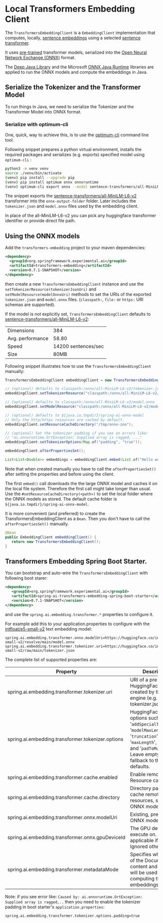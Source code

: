 # Local Transformers Embedding Client

The `TransformersEmbeddingClient` is a `EmbeddingClient` implementation that computes, locally, [sentence embeddings](https://www.sbert.net/examples/applications/computing-embeddings/README.html#sentence-embeddings-with-transformers) using a selected [sentence transformer](https://www.sbert.net/).

It uses [pre-trained](https://www.sbert.net/docs/pretrained_models.html) transformer models, serialized into the [Open Neural Network Exchange (ONNX)](https://onnx.ai/) format.

The [Deep Java Library](https://djl.ai/) and the Microsoft [ONNX Java Runtime](https://onnxruntime.ai/docs/get-started/with-java.html) libraries are applied to run the ONNX models and compute the embeddings in Java.

## Serialize the Tokenizer and the Transformer Model

To run things in Java, we need to serialize the Tokenizer and the Transformer Model into ONNX format.

### Serialize with optimum-cli

One, quick, way to achieve this, is to use the [optimum-cli](https://huggingface.co/docs/optimum/exporters/onnx/usage_guides/export_a_model#exporting-a-model-to-onnx-using-the-cli) command line tool.

Following snippet prepares a python virtual environment, installs the required packages and serializes (e.g. exports) specified model using `optimum-cli` :

```bash
python3 -m venv venv
source ./venv/bin/activate
(venv) pip install --upgrade pip
(venv) pip install optimum onnx onnxruntime
(venv) optimum-cli export onnx --model sentence-transformers/all-MiniLM-L6-v2 onnx-output-folder
```

The snippet exports the [sentence-transformers/all-MiniLM-L6-v2](https://huggingface.co/sentence-transformers/all-MiniLM-L6-v2) transformer into the `onnx-output-folder` folder. Later includes the `tokenizer.json` and `model.onnx` files used by the embedding client.

In place of the all-MiniLM-L6-v2 you can pick any huggingface transformer identifier or provide direct file path.

## Using the ONNX models

Add the `transformers-embedding` project to your maven dependencies:

```xml
<dependency>
  <groupId>org.springframework.experimental.ai</groupId>
  <artifactId>transformers-embedding</artifactId>
  <version>0.7.1-SNAPSHOT</version>
</dependency>
```

then create a new `TransformersEmbeddingClient` instance and use the `setTokenizerResource(tokenizerJsonUri)` and `setModelResource(modelOnnxUri)` methods to set the URIs  of the exported `tokenizer.json` and `model.onnx` files. (`classpath:`, `file:` or `https:` URI schemas are supported).

If the model is not explicitly set, `TransformersEmbeddingClient` defaults to [sentence-transformers/all-MiniLM-L6-v2](https://huggingface.co/sentence-transformers/all-MiniLM-L6-v2):

|     |  |
| -------- | ------- |
| Dimensions  |384    |
| Avg. performance | 58.80     |
| Speed    | 14200 sentences/sec    |
| Size    | 80MB    |

Following snippet illustrates how to use the `TransformersEmbeddingClient` manually:

```java
TransformersEmbeddingClient embeddingClient = new TransformersEmbeddingClient();

// (optional) defaults to classpath:/onnx/all-MiniLM-L6-v2/tokenizer.json
embeddingClient.setTokenizerResource("classpath:/onnx/all-MiniLM-L6-v2/tokenizer.json");

// (optional) defaults to classpath:/onnx/all-MiniLM-L6-v2/model.onnx
embeddingClient.setModelResource("classpath:/onnx/all-MiniLM-L6-v2/model.onnx");

// (optional) defaults to ${java.io.tmpdir}/spring-ai-onnx-model
// Only the http/https resources are cached by default.
embeddingClient.setResourceCacheDirectory("/tmp/onnx-zoo");

// (optional) Set the tokenizer padding if you see an errors like:
// "ai.onnxruntime.OrtException: Supplied array is ragged, ..."
embeddingClient.setTokenizerOptions(Map.of("padding", "true"));

embeddingClient.afterPropertiesSet();

List<List<Double>> embeddings = embeddingClient.embed(List.of("Hello world", "World is big"));

```

Note that when created manually you have to call the `afterPropertiesSet()` after setting the properties and before using the client.

The first `embed()` call downloads the the large ONNX model and caches it on the local file system.
Therefore the first call might take longer than usual.
Use the `#setResourceCacheDirectory(<path>)` to set the local folder where the ONNX models as stored.
The default cache folder is `${java.io.tmpdir}/spring-ai-onnx-model`.

It is more convenient (and preferred) to create the TransformersEmbeddingClient as a `Bean`.
Then you don't have to call the `afterPropertiesSet()` manually.

```java
@Bean
public EmbeddingClient embeddingClient() {
   return new TransformersEmbeddingClient();
}
```

## Transformers Embedding Spring Boot Starter.

You can bootstrap and auto-wire the `TransformersEmbeddingClient` with following boot starer:

```xml
<dependency>
   <groupId>org.springframework.experimental.ai</groupId>
   <artifactId>spring-ai-transformers-embedding-spring-boot-starter</artifactId>
   <version>0.7.1-SNAPSHOT</version>
</dependency>
```

and use the `spring.ai.embedding.transformer.*` properties to configure it.

For example add this to your application.properties to configure with the [intfloat/e5-small-v2](https://huggingface.co/intfloat/e5-small-v2) text embedding model:

```
spring.ai.embedding.transformer.onnx.modelUri=https://huggingface.co/intfloat/e5-small-v2/resolve/main/model.onnx
spring.ai.embedding.transformer.tokenizer.uri=https://huggingface.co/intfloat/e5-small-v2/raw/main/tokenizer.json
```

The complete list of supported properties are:

| Property    | Description | Default |
| -------- | ------- | ------- |
| spring.ai.embedding.transformer.tokenizer.uri  | URI of a pre-trained HuggingFaceTokenizer created by the ONNX engine (e.g. tokenizer.json).   | onnx/all-MiniLM-L6-v2/tokenizer.json |
| spring.ai.embedding.transformer.tokenizer.options  | HuggingFaceTokenizer options such as '`addSpecialTokens`', '`modelMaxLength`', '`truncation`', '`padding`', '`maxLength`', '`stride`' and '`padToMultipleOf`'. Leave empty to fallback to the defaults. | empty |
| spring.ai.embedding.transformer.cache.enabled  | Enable remote Resource caching.  | true |
| spring.ai.embedding.transformer.cache.directory  | Directory path to cache remote resources, such as the ONNX models   | ${java.io.tmpdir}/spring-ai-onnx-model  |
| spring.ai.embedding.transformer.onnx.modelUri  | Existing, pre-trained ONNX model.  | onnx/all-MiniLM-L6-v2/model.onnx |
| spring.ai.embedding.transformer.onnx.gpuDeviceId  |  The GPU device ID to execute on. Only applicable if >= 0. Ignored otherwise. |  -1 |
| spring.ai.embedding.transformer.metadataMode  |  Specifies what parts of the Documents content and metadata will be used for computing the embeddings.  |  NONE |


Note: if you see error like: `Caused by: ai.onnxruntime.OrtException: Supplied array is ragged,..` then you need to enable the tokenizer padding in boot starter's `application.properties`:

```
spring.ai.embedding.transformer.tokenizer.options.padding=true
```